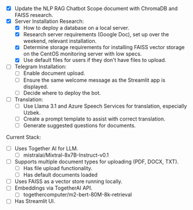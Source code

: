 - [x] Update the NLP RAG Chatbot Scope document with ChromaDB and FAISS research.
- [x] Server Installation Research:
  - [x] How to deploy a database on a local server.
  - [x] Research server requirements (Google Doc), set up over the weekend, relevant installation.
  - [x] Determine storage requirements for installing FAISS vector storage on the CentOS monitoring server with low specs.
  - [x] Use default files for users if they don't have files to upload.
- [ ] Telegram Installation:
  - [ ] Enable document upload.
  - [ ] Ensure the same welcome message as the Streamlit app is displayed.
  - [ ] Decide where to deploy the bot.
- [ ] Translation:
  - [ ] Use Llama 3.1 and Azure Speech Services for translation, especially Uzbek.
  - [ ] Create a prompt template to assist with correct translation.
  - [ ] Generate suggested questions for documents.

Current Stack:
- [ ] Uses Together AI for LLM.
  - [ ] mistralai/Mixtral-8x7B-Instruct-v0.1
- [ ] Supports multiple document types for uploading (PDF, DOCX, TXT).
  - [ ] Has file upload functionality.
  - [ ] Has default documents loaded
- [ ] Uses FAISS as a vector store running locally. 
- [ ] Embeddings via TogetherAI API.
  - [ ] togethercomputer/m2-bert-80M-8k-retrieval
- [ ] Has Streamlit UI.